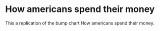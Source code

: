 # How americans spend their money

This a replication of the bump chart How americans spend their money.
